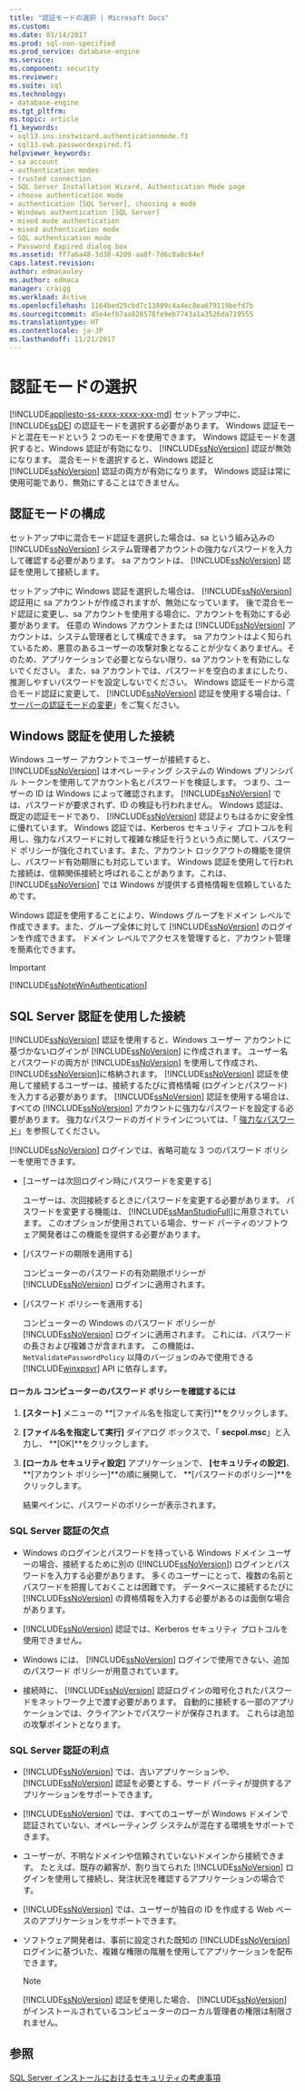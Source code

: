 ```yaml
---
title: "認証モードの選択 | Microsoft Docs"
ms.custom: 
ms.date: 03/14/2017
ms.prod: sql-non-specified
ms.prod_service: database-engine
ms.service: 
ms.component: security
ms.reviewer: 
ms.suite: sql
ms.technology:
- database-engine
ms.tgt_pltfrm: 
ms.topic: article
f1_keywords:
- sql13.ins.instwizard.authenticationmode.f1
- sql13.swb.passwordexpired.f1
helpviewer_keywords:
- sa account
- authentication modes
- trusted connection
- SQL Server Installation Wizard, Authentication Mode page
- choose authentication mode
- authentication [SQL Server], choosing a mode
- Windows authentication [SQL Server]
- mixed mode authentication
- mixed authentication mode
- SQL authentication mode
- Password Expired dialog box
ms.assetid: ff7a6a48-3d38-4209-aa0f-7d6c0a8c64ef
caps.latest.revision: 
author: edmacauley
ms.author: edmaca
manager: craigg
ms.workload: Active
ms.openlocfilehash: 1164bed25cbd7c13809c4a4ec8ea679119befd7b
ms.sourcegitcommit: 45e4efb7aa828578fe9eb7743a1a3526da719555
ms.translationtype: HT
ms.contentlocale: ja-JP
ms.lasthandoff: 11/21/2017
---
```

# <a name="choose-an-authentication-mode"></a>認証モードの選択
[!INCLUDE[appliesto-ss-xxxx-xxxx-xxx-md](../../includes/appliesto-ss-xxxx-xxxx-xxx-md.md)] セットアップ中に、[!INCLUDE[ssDE](../../includes/ssde-md.md)] の認証モードを選択する必要があります。 Windows 認証モードと混在モードという 2 つのモードを使用できます。 Windows 認証モードを選択すると、Windows 認証が有効になり、 [!INCLUDE[ssNoVersion](../../includes/ssnoversion-md.md)] 認証が無効になります。 混合モードを選択すると、Windows 認証と [!INCLUDE[ssNoVersion](../../includes/ssnoversion-md.md)] 認証の両方が有効になります。 Windows 認証は常に使用可能であり、無効にすることはできません。  
  
## <a name="configuring-the-authentication-mode"></a>認証モードの構成  
 セットアップ中に混合モード認証を選択した場合は、sa という組み込みの [!INCLUDE[ssNoVersion](../../includes/ssnoversion-md.md)] システム管理者アカウントの強力なパスワードを入力して確認する必要があります。 sa アカウントは、 [!INCLUDE[ssNoVersion](../../includes/ssnoversion-md.md)] 認証を使用して接続します。  
  
 セットアップ中に Windows 認証を選択した場合は、 [!INCLUDE[ssNoVersion](../../includes/ssnoversion-md.md)] 認証用に sa アカウントが作成されますが、無効になっています。 後で混合モード認証に変更し、sa アカウントを使用する場合に、アカウントを有効にする必要があります。 任意の Windows アカウントまたは [!INCLUDE[ssNoVersion](../../includes/ssnoversion-md.md)] アカウントは、システム管理者として構成できます。 sa アカウントはよく知られているため、悪意のあるユーザーの攻撃対象となることが少なくありません。そのため、アプリケーションで必要とならない限り、sa アカウントを有効にしないでください。 また、sa アカウントでは、パスワードを空白のままにしたり、推測しやすいパスワードを設定しないでください。 Windows 認証モードから混合モード認証に変更して、 [!INCLUDE[ssNoVersion](../../includes/ssnoversion-md.md)] 認証を使用する場合は、「 [サーバーの認証モードの変更](../../database-engine/configure-windows/change-server-authentication-mode.md)」をご覧ください。  
  
## <a name="connecting-through-windows-authentication"></a>Windows 認証を使用した接続  
 Windows ユーザー アカウントでユーザーが接続すると、 [!INCLUDE[ssNoVersion](../../includes/ssnoversion-md.md)] はオペレーティング システムの Windows プリンシパル トークンを使用してアカウント名とパスワードを検証します。 つまり、ユーザーの ID は Windows によって確認されます。 [!INCLUDE[ssNoVersion](../../includes/ssnoversion-md.md)] では、パスワードが要求されず、ID の検証も行われません。 Windows 認証は、既定の認証モードであり、 [!INCLUDE[ssNoVersion](../../includes/ssnoversion-md.md)] 認証よりもはるかに安全性に優れています。 Windows 認証では、Kerberos セキュリティ プロトコルを利用し、強力なパスワードに対して複雑な検証を行うという点に関して、パスワード ポリシーが強化されています。また、アカウント ロックアウトの機能を提供し、パスワード有効期限にも対応しています。 Windows 認証を使用して行われた接続は、信頼関係接続と呼ばれることがあります。これは、 [!INCLUDE[ssNoVersion](../../includes/ssnoversion-md.md)] では Windows が提供する資格情報を信頼しているためです。  
  
 Windows 認証を使用することにより、Windows グループをドメイン レベルで作成できます。また、グループ全体に対して [!INCLUDE[ssNoVersion](../../includes/ssnoversion-md.md)] のログインを作成できます。 ドメイン レベルでアクセスを管理すると、アカウント管理を簡素化できます。  
  
> [!IMPORTANT]  
>  [!INCLUDE[ssNoteWinAuthentication](../../includes/ssnotewinauthentication-md.md)]  
  
## <a name="connecting-through-sql-server-authentication"></a>SQL Server 認証を使用した接続  
 [!INCLUDE[ssNoVersion](../../includes/ssnoversion-md.md)] 認証を使用すると、Windows ユーザー アカウントに基づかないログインが [!INCLUDE[ssNoVersion](../../includes/ssnoversion-md.md)] に作成されます。 ユーザー名とパスワードの両方が [!INCLUDE[ssNoVersion](../../includes/ssnoversion-md.md)] を使用して作成され、 [!INCLUDE[ssNoVersion](../../includes/ssnoversion-md.md)]に格納されます。 [!INCLUDE[ssNoVersion](../../includes/ssnoversion-md.md)] 認証を使用して接続するユーザーは、接続するたびに資格情報 (ログインとパスワード) を入力する必要があります。 [!INCLUDE[ssNoVersion](../../includes/ssnoversion-md.md)] 認証を使用する場合は、すべての [!INCLUDE[ssNoVersion](../../includes/ssnoversion-md.md)] アカウントに強力なパスワードを設定する必要があります。 強力なパスワードのガイドラインについては、「 [強力なパスワード](../../relational-databases/security/strong-passwords.md)」を参照してください。  
  
 [!INCLUDE[ssNoVersion](../../includes/ssnoversion-md.md)] ログインでは、省略可能な 3 つのパスワード ポリシーを使用できます。  
  
-   [ユーザーは次回ログイン時にパスワードを変更する]  
  
     ユーザーは、次回接続するときにパスワードを変更する必要があります。 パスワードを変更する機能は、 [!INCLUDE[ssManStudioFull](../../includes/ssmanstudiofull-md.md)]に用意されています。 このオプションが使用されている場合、サード パーティのソフトウェア開発者はこの機能を提供する必要があります。  
  
-   [パスワードの期限を適用する]  
  
     コンピューターのパスワードの有効期限ポリシーが [!INCLUDE[ssNoVersion](../../includes/ssnoversion-md.md)] ログインに適用されます。  
  
-   [パスワード ポリシーを適用する]  
  
     コンピューターの Windows のパスワード ポリシーが [!INCLUDE[ssNoVersion](../../includes/ssnoversion-md.md)] ログインに適用されます。 これには、パスワードの長さおよび複雑さが含まれます。 この機能は、 `NetValidatePasswordPolicy` 以降のバージョンのみで使用できる [!INCLUDE[winxpsvr](../../includes/winxpsvr-md.md)] API に依存します。  
  
#### <a name="to-determine-the-password-policies-of-the-local-computer"></a>ローカル コンピューターのパスワード ポリシーを確認するには  
  
1.  **[スタート]** メニューの **[ファイル名を指定して実行]**をクリックします。  
  
2.  **[ファイル名を指定して実行]** ダイアログ ボックスで、「 **secpol.msc**」と入力し、 **[OK]**をクリックします。  
  
3.  **[ローカル セキュリティ設定]** アプリケーションで、 **[セキュリティの設定]**、 **[アカウント ポリシー]**の順に展開して、 **[パスワードのポリシー]**をクリックします。  
  
     結果ペインに、パスワードのポリシーが表示されます。  
  
### <a name="disadvantages-of-sql-server-authentication"></a>SQL Server 認証の欠点  
  
-   Windows のログインとパスワードを持っている Windows ドメイン ユーザーの場合、接続するために別の ([!INCLUDE[ssNoVersion](../../includes/ssnoversion-md.md)]) ログインとパスワードを入力する必要があります。 多くのユーザーにとって、複数の名前とパスワードを把握しておくことは困難です。 データベースに接続するたびに [!INCLUDE[ssNoVersion](../../includes/ssnoversion-md.md)] の資格情報を入力する必要があるのは面倒な場合があります。  
  
-   [!INCLUDE[ssNoVersion](../../includes/ssnoversion-md.md)] 認証では、Kerberos セキュリティ プロトコルを使用できません。  
  
-   Windows には、 [!INCLUDE[ssNoVersion](../../includes/ssnoversion-md.md)] ログインで使用できない、追加のパスワード ポリシーが用意されています。  
  
-   接続時に、 [!INCLUDE[ssNoVersion](../../includes/ssnoversion-md.md)] 認証ログインの暗号化されたパスワードをネットワーク上で渡す必要があります。 自動的に接続する一部のアプリケーションでは、クライアントでパスワードが保存されます。 これらは追加の攻撃ポイントとなります。  
  
### <a name="advantages-of-sql-server-authentication"></a>SQL Server 認証の利点  
  
-   [!INCLUDE[ssNoVersion](../../includes/ssnoversion-md.md)] では、古いアプリケーションや、 [!INCLUDE[ssNoVersion](../../includes/ssnoversion-md.md)] 認証を必要とする、サード パーティが提供するアプリケーションをサポートできます。  
  
-   [!INCLUDE[ssNoVersion](../../includes/ssnoversion-md.md)] では、すべてのユーザーが Windows ドメインで認証されていない、オペレーティング システムが混在する環境をサポートできます。  
  
-   ユーザーが、不明なドメインや信頼されていないドメインから接続できます。 たとえば、既存の顧客が、割り当てられた [!INCLUDE[ssNoVersion](../../includes/ssnoversion-md.md)] ログインを使用して接続し、発注状況を確認するアプリケーションの場合です。  
  
-   [!INCLUDE[ssNoVersion](../../includes/ssnoversion-md.md)] では、ユーザーが独自の ID を作成する Web ベースのアプリケーションをサポートできます。  
  
-   ソフトウェア開発者は、事前に設定された既知の [!INCLUDE[ssNoVersion](../../includes/ssnoversion-md.md)] ログインに基づいた、複雑な権限の階層を使用してアプリケーションを配布できます。  
  
    > [!NOTE]  
    >  [!INCLUDE[ssNoVersion](../../includes/ssnoversion-md.md)] 認証を使用した場合、 [!INCLUDE[ssNoVersion](../../includes/ssnoversion-md.md)] がインストールされているコンピューターのローカル管理者の権限は制限されません。  
  
## <a name="see-also"></a>参照  
 [SQL Server インストールにおけるセキュリティの考慮事項](../../sql-server/install/security-considerations-for-a-sql-server-installation.md)  
  
  
